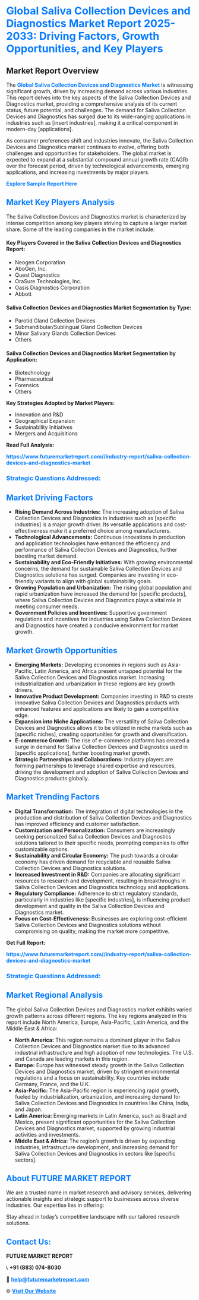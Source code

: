 <h1 style="color: #007BFF;">Global Saliva Collection Devices and Diagnostics Market Report 2025-2033: Driving Factors, Growth Opportunities, and Key Players</h1>

<section id="overview">
<h2>Market Report Overview</h2>
<p>The <a href="https://www.futuremarketreport.com//industry-report/saliva-collection-devices-and-diagnostics-market" style="color: #007BFF; text-decoration: none;"><strong>Global Saliva Collection Devices and Diagnostics Market</strong></a> is witnessing significant growth, driven by increasing demand across various industries. This report delves into the key aspects of the Saliva Collection Devices and Diagnostics market, providing a comprehensive analysis of its current status, future potential, and challenges. The demand for Saliva Collection Devices and Diagnostics has surged due to its wide-ranging applications in industries such as [insert industries], making it a critical component in modern-day [applications].</p>
<p>As consumer preferences shift and industries innovate, the Saliva Collection Devices and Diagnostics market continues to evolve, offering both challenges and opportunities for stakeholders. The global market is expected to expand at a substantial compound annual growth rate (CAGR) over the forecast period, driven by technological advancements, emerging applications, and increasing investments by major players.</p>
</section>

<section id="overview">
<p><a href="https://www.futuremarketreport.com//request-sample/reportId=63015" style="color: #007BFF; text-decoration: none;"><strong>Explore Sample Report Here</strong></a></p>
</section>

<section id="key-players">
<h2 style="color: #007BFF;">Market Key Players Analysis</h2>
<p>The Saliva Collection Devices and Diagnostics market is characterized by intense competition among key players striving to capture a larger market share. Some of the leading companies in the market include:</p>
<h4>Key Players Covered in the Saliva Collection Devices and Diagnostics Report:</h4>
<ul><li>Neogen Corporation</li><li>AboGen, Inc.</li><li>Quest Diagnostics</li><li>OraSure Technologies, Inc.</li><li>Oasis Diagnostics Corporation</li><li>Abbott</li></ul>
<h4>Saliva Collection Devices and Diagnostics Market Segmentation by Type:</h4>
<ul><li>Parotid Gland Collection Devices</li><li>Submandibular/Sublingual Gland Collection Devices</li><li>Minor Salivary Glands Collection Devices</li><li>Others</li></ul>

<h4>Saliva Collection Devices and Diagnostics Market Segmentation by Application:</h4>
<ul><li>Biotechnology</li><li>Pharmaceutical</li><li>Forensics</li><li>Others</li></ul>
<p><strong>Key Strategies Adopted by Market Players:</strong></p>
<ul>
<li>Innovation and R&D</li>
<li>Geographical Expansion</li>
<li>Sustainability Initiatives</li>
<li>Mergers and Acquisitions</li>
</ul>
</section>

<section>
<p><strong>Read Full Analysis: </strong></p><a href="https://www.futuremarketreport.com//industry-report/saliva-collection-devices-and-diagnostics-market" style="color: #007BFF; text-decoration: none;"><strong>https://www.futuremarketreport.com//industry-report/saliva-collection-devices-and-diagnostics-market</strong></a>
<h3 style="color: #007BFF;">Strategic Questions Addressed:</h3>
</section>

<section id="driving-factors">
<h2 style="color: #007BFF;">Market Driving Factors</h2>
<ul>
<li><strong>Rising Demand Across Industries:</strong> The increasing adoption of Saliva Collection Devices and Diagnostics in industries such as [specific industries] is a major growth driver. Its versatile applications and cost-effectiveness make it a preferred choice among manufacturers.</li>
<li><strong>Technological Advancements:</strong> Continuous innovations in production and application technologies have enhanced the efficiency and performance of Saliva Collection Devices and Diagnostics, further boosting market demand.</li>
<li><strong>Sustainability and Eco-Friendly Initiatives:</strong> With growing environmental concerns, the demand for sustainable Saliva Collection Devices and Diagnostics solutions has surged. Companies are investing in eco-friendly variants to align with global sustainability goals.</li>
<li><strong>Growing Population and Urbanization:</strong> The rising global population and rapid urbanization have increased the demand for [specific products], where Saliva Collection Devices and Diagnostics plays a vital role in meeting consumer needs.</li>
<li><strong>Government Policies and Incentives:</strong> Supportive government regulations and incentives for industries using Saliva Collection Devices and Diagnostics have created a conducive environment for market growth.</li>
</ul>
</section>

<section id="growth-opportunities">
<h2 style="color: #007BFF;">Market Growth Opportunities</h2>
<ul>
<li><strong>Emerging Markets:</strong> Developing economies in regions such as Asia-Pacific, Latin America, and Africa present untapped potential for the Saliva Collection Devices and Diagnostics market. Increasing industrialization and urbanization in these regions are key growth drivers.</li>
<li><strong>Innovative Product Development:</strong> Companies investing in R&D to create innovative Saliva Collection Devices and Diagnostics products with enhanced features and applications are likely to gain a competitive edge.</li>
<li><strong>Expansion into Niche Applications:</strong> The versatility of Saliva Collection Devices and Diagnostics allows it to be utilized in niche markets such as [specific niches], creating opportunities for growth and diversification.</li>
<li><strong>E-commerce Growth:</strong> The rise of e-commerce platforms has created a surge in demand for Saliva Collection Devices and Diagnostics used in [specific applications], further boosting market growth.</li>
<li><strong>Strategic Partnerships and Collaborations:</strong> Industry players are forming partnerships to leverage shared expertise and resources, driving the development and adoption of Saliva Collection Devices and Diagnostics products globally.</li>
</ul>
</section>

<section id="trending-factors">
<h2 style="color: #007BFF;">Market Trending Factors</h2>
<ul>
<li><strong>Digital Transformation:</strong> The integration of digital technologies in the production and distribution of Saliva Collection Devices and Diagnostics has improved efficiency and customer satisfaction.</li>
<li><strong>Customization and Personalization:</strong> Consumers are increasingly seeking personalized Saliva Collection Devices and Diagnostics solutions tailored to their specific needs, prompting companies to offer customizable options.</li>
<li><strong>Sustainability and Circular Economy:</strong> The push towards a circular economy has driven demand for recyclable and reusable Saliva Collection Devices and Diagnostics solutions.</li>
<li><strong>Increased Investment in R&D:</strong> Companies are allocating significant resources to research and development, resulting in breakthroughs in Saliva Collection Devices and Diagnostics technology and applications.</li>
<li><strong>Regulatory Compliance:</strong> Adherence to strict regulatory standards, particularly in industries like [specific industries], is influencing product development and quality in the Saliva Collection Devices and Diagnostics market.</li>
<li><strong>Focus on Cost-Effectiveness:</strong> Businesses are exploring cost-efficient Saliva Collection Devices and Diagnostics solutions without compromising on quality, making the market more competitive.</li>
</ul>
</section>

<section>
<p><strong>Get Full Report: </strong></p><a href="https://www.futuremarketreport.com//industry-report/saliva-collection-devices-and-diagnostics-market" style="color: #007BFF; text-decoration: none;"><strong>https://www.futuremarketreport.com//industry-report/saliva-collection-devices-and-diagnostics-market</strong></a>
<h3 style="color: #007BFF;">Strategic Questions Addressed:</h3>
</section>


<section id="regional-analysis">
<h2 style="color: #007BFF;">Market Regional Analysis</h2>
<p>The global Saliva Collection Devices and Diagnostics market exhibits varied growth patterns across different regions. The key regions analyzed in this report include North America, Europe, Asia-Pacific, Latin America, and the Middle East & Africa:</p>
<ul>
<li><strong>North America:</strong> This region remains a dominant player in the Saliva Collection Devices and Diagnostics market due to its advanced industrial infrastructure and high adoption of new technologies. The U.S. and Canada are leading markets in this region.</li>
<li><strong>Europe:</strong> Europe has witnessed steady growth in the Saliva Collection Devices and Diagnostics market, driven by stringent environmental regulations and a focus on sustainability. Key countries include Germany, France, and the U.K.</li>
<li><strong>Asia-Pacific:</strong> The Asia-Pacific region is experiencing rapid growth, fueled by industrialization, urbanization, and increasing demand for Saliva Collection Devices and Diagnostics in countries like China, India, and Japan.</li>
<li><strong>Latin America:</strong> Emerging markets in Latin America, such as Brazil and Mexico, present significant opportunities for the Saliva Collection Devices and Diagnostics market, supported by growing industrial activities and investments.</li>
<li><strong>Middle East & Africa:</strong> The region’s growth is driven by expanding industries, infrastructure development, and increasing demand for Saliva Collection Devices and Diagnostics in sectors like [specific sectors].</li>
</ul>
</section>

<footer>
<h2 style="color: #007BFF;">About FUTURE MARKET REPORT</h2>
<p>We are a trusted name in market research and advisory services, delivering actionable insights and strategic support to businesses across diverse industries. Our expertise lies in offering:</p>

<p>Stay ahead in today’s competitive landscape with our tailored research solutions.</p>

<h2 style="color: #007BFF;">Contact Us:</h2>
<p><strong>FUTURE MARKET REPORT</strong></p>
<p>📞 <strong>+91 (883) 074-8030</strong></p>
<p>📧 <strong><a href="mailto:help@futuremarketreport.com" style="color: #007BFF;">help@futuremarketreport.com</a></strong></p>
<p>🌐 <strong><a href="https://www.futuremarketreport.com/" style="color: #007BFF;">Visit Our Website</a></strong></p>
</footer>